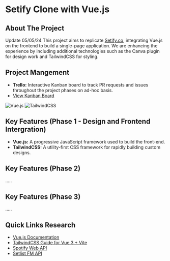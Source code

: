 # Setify Clone with Vue.js

## About The Project

Update 05/05/24
This project aims to replicate [Setify.co](https://setify.co/), integrating Vue.js on the frontend to build a single-page application. We are enhancing the experience by including additional technologies such as the Canva plugin for design work and TailwindCSS for styling.

## Project Mangement
- **Trello:** Interactive Kanban board to track PR requests and issues throughout the project phases on ad-hoc basis.
- [View Kanban Board](https://trello.com/b/oB1LPEUl)

![Vue.js](https://img.shields.io/badge/-Vue.js-4FC08D?style=for-the-badge&logo=vue.js&logoColor=white)
![TailwindCSS](https://img.shields.io/badge/-Tailwind_CSS-06B6D4?style=for-the-badge&logo=tailwind-css&logoColor=white)

## Key Features (Phase 1 - Design and Frontend Intergration)

- **Vue.js:** A progressive JavaScript framework used to build the front-end.
- **TailwindCSS:** A utility-first CSS framework for rapidly building custom designs.

## Key Features (Phase 2)

.....

## Key Features (Phase 3)

.....

## Quick Links Research

- [Vue.js Documentation](https://vuejs.org/)
- [TailwindCSS Guide for Vue 3 + Vite](https://v2.tailwindcss.com/docs/guides/vue-3-vite)
- [Spotify Web API](https://developer.spotify.com/documentation/web-api/)
- [Setlist FM API](https://api.setlist.fm/docs/1.0/index.html)

